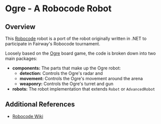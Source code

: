 # Ogre - A Robocode Robot

## Overview
This [Robocode](http://robocode.sourceforge.net/) robot is a port of the robot originally written in .NET to participate in Fairway's Robocode tournament.

Loosely based on the [Ogre](https://boardgamegeek.com/boardgame/5206/ogre) board game, the code is broken down into two main packages:

* **components:** The parts that make up the Ogre robot:
  * **detection:** Controls the Ogre's radar and 
  * **movement:** Controls the Ogre's movement around the arena
  * **weaponry:** Controls the Ogre's turret and gun
* **robots:**  The robot implementation that extends `Robot` or `AdvancedRobot`

## Additional References
* [Robocode Wiki](http://robowiki.net/)